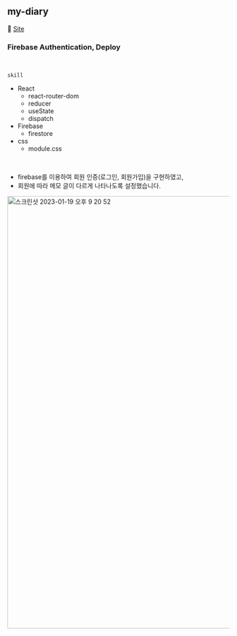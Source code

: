 ## my-diary

🔗 [Site](https://mydiary-abe92.web.app/)

### Firebase Authentication, Deploy

<br/>

`skill`
- React
  - react-router-dom
  - reducer
  - useState
  - dispatch
- Firebase
  - firestore
- css
  - module.css

<br/>

- firebase를 이용하여 회원 인증(로그인, 회원가입)을 구현하였고, 
- 회원에 따라 메모 글이 다르게 나타나도록 설정했습니다.

<img width="978" alt="스크린샷 2023-01-19 오후 9 20 52" src="https://user-images.githubusercontent.com/86578755/213441667-df9998c1-be8b-443e-bdad-0310322589fa.png">
